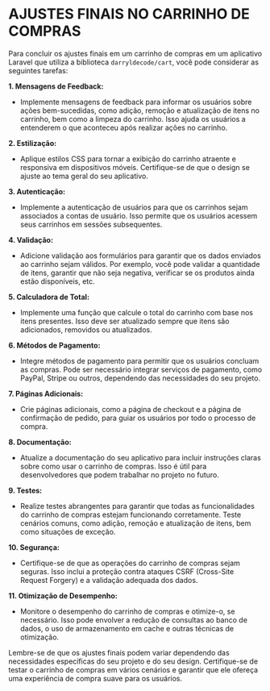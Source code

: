 # AJUSTES FINAIS NO CARRINHO DE COMPRAS
Para concluir os ajustes finais em um carrinho de compras em um aplicativo Laravel que utiliza a biblioteca `darryldecode/cart`, você pode considerar as seguintes tarefas:

**1. Mensagens de Feedback:**

- Implemente mensagens de feedback para informar os usuários sobre ações bem-sucedidas, como adição, remoção e atualização de itens no carrinho, bem como a limpeza do carrinho. Isso ajuda os usuários a entenderem o que aconteceu após realizar ações no carrinho.

**2. Estilização:**

- Aplique estilos CSS para tornar a exibição do carrinho atraente e responsiva em dispositivos móveis. Certifique-se de que o design se ajuste ao tema geral do seu aplicativo.

**3. Autenticação:**

- Implemente a autenticação de usuários para que os carrinhos sejam associados a contas de usuário. Isso permite que os usuários acessem seus carrinhos em sessões subsequentes.

**4. Validação:**

- Adicione validação aos formulários para garantir que os dados enviados ao carrinho sejam válidos. Por exemplo, você pode validar a quantidade de itens, garantir que não seja negativa, verificar se os produtos ainda estão disponíveis, etc.

**5. Calculadora de Total:**

- Implemente uma função que calcule o total do carrinho com base nos itens presentes. Isso deve ser atualizado sempre que itens são adicionados, removidos ou atualizados.

**6. Métodos de Pagamento:**

- Integre métodos de pagamento para permitir que os usuários concluam as compras. Pode ser necessário integrar serviços de pagamento, como PayPal, Stripe ou outros, dependendo das necessidades do seu projeto.

**7. Páginas Adicionais:**

- Crie páginas adicionais, como a página de checkout e a página de confirmação de pedido, para guiar os usuários por todo o processo de compra.

**8. Documentação:**

- Atualize a documentação do seu aplicativo para incluir instruções claras sobre como usar o carrinho de compras. Isso é útil para desenvolvedores que podem trabalhar no projeto no futuro.

**9. Testes:**

- Realize testes abrangentes para garantir que todas as funcionalidades do carrinho de compras estejam funcionando corretamente. Teste cenários comuns, como adição, remoção e atualização de itens, bem como situações de exceção.

**10. Segurança:**

- Certifique-se de que as operações do carrinho de compras sejam seguras. Isso inclui a proteção contra ataques CSRF (Cross-Site Request Forgery) e a validação adequada dos dados.

**11. Otimização de Desempenho:**

- Monitore o desempenho do carrinho de compras e otimize-o, se necessário. Isso pode envolver a redução de consultas ao banco de dados, o uso de armazenamento em cache e outras técnicas de otimização.

Lembre-se de que os ajustes finais podem variar dependendo das necessidades específicas do seu projeto e do seu design. Certifique-se de testar o carrinho de compras em vários cenários e garantir que ele ofereça uma experiência de compra suave para os usuários.
